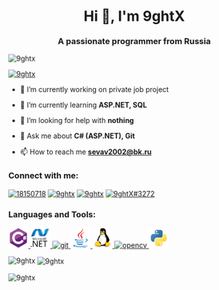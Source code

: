 <h1 align="center">Hi 👋, I'm 9ghtX</h1>
<h3 align="center">A passionate programmer from Russia</h3>

<p align="left"> <img src="https://komarev.com/ghpvc/?username=9ghtx&label=Profile%20views&color=0e75b6&style=flat" alt="9ghtx" /> </p>

<p align="left"> <a href="https://github.com/ryo-ma/github-profile-trophy"><img src="https://github-profile-trophy.vercel.app/?username=9ghtX+&theme=onestar" alt="9ghtx" /></a> </p>

- 🔭 I’m currently working on private job project

- 🌱 I’m currently learning **ASP.NET, SQL**

- 🤝 I’m looking for help with **nothing**

- 💬 Ask me about **C# (ASP.NET), Git**

- 📫 How to reach me **sevav2002@bk.ru**

<h3 align="left">Connect with me:</h3>
<p align="left">
<a href="https://stackoverflow.com/users/18150718" target="blank"><img align="center" src="https://raw.githubusercontent.com/rahuldkjain/github-profile-readme-generator/master/src/images/icons/Social/stack-overflow.svg" alt="18150718" height="30" width="40" /></a>
<a href="https://instagram.com/9ghtx" target="blank"><img align="center" src="https://raw.githubusercontent.com/rahuldkjain/github-profile-readme-generator/master/src/images/icons/Social/instagram.svg" alt="9ghtx" height="30" width="40" /></a>
<a href="https://www.youtube.com/c/9ghtx" target="blank"><img align="center" src="https://raw.githubusercontent.com/rahuldkjain/github-profile-readme-generator/master/src/images/icons/Social/youtube.svg" alt="9ghtx" height="30" width="40" /></a>
<a href="https://discord.gg/9ghtX#3272" target="blank"><img align="center" src="https://raw.githubusercontent.com/rahuldkjain/github-profile-readme-generator/master/src/images/icons/Social/discord.svg" alt="9ghtX#3272" height="30" width="40" /></a>
</p>

<h3 align="left">Languages and Tools:</h3>
<p align="left"> <a href="https://www.w3schools.com/cs/" target="_blank" rel="noreferrer"> <img src="https://raw.githubusercontent.com/devicons/devicon/master/icons/csharp/csharp-original.svg" alt="csharp" width="40" height="40"/> </a> <a href="https://dotnet.microsoft.com/" target="_blank" rel="noreferrer"> <img src="https://raw.githubusercontent.com/devicons/devicon/master/icons/dot-net/dot-net-original-wordmark.svg" alt="dotnet" width="40" height="40"/> </a> <a href="https://git-scm.com/" target="_blank" rel="noreferrer"> <img src="https://www.vectorlogo.zone/logos/git-scm/git-scm-icon.svg" alt="git" width="40" height="40"/> </a> <a href="https://www.java.com" target="_blank" rel="noreferrer"> <img src="https://raw.githubusercontent.com/devicons/devicon/master/icons/java/java-original.svg" alt="java" width="40" height="40"/> </a> <a href="https://www.linux.org/" target="_blank" rel="noreferrer"> <img src="https://raw.githubusercontent.com/devicons/devicon/master/icons/linux/linux-original.svg" alt="linux" width="40" height="40"/> </a> <a href="https://opencv.org/" target="_blank" rel="noreferrer"> <img src="https://www.vectorlogo.zone/logos/opencv/opencv-icon.svg" alt="opencv" width="40" height="40"/> </a> <a href="https://www.python.org" target="_blank" rel="noreferrer"> <img src="https://raw.githubusercontent.com/devicons/devicon/master/icons/python/python-original.svg" alt="python" width="40" height="40"/> </a> </p>

<p><img align="left" src="https://github-readme-stats.vercel.app/api/top-langs?username=9ghtx&show_icons=true&locale=en&layout=compact" alt="9ghtx" /></p>

<p>&nbsp;<img align="center" src="https://github-readme-stats.vercel.app/api?username=9ghtx&show_icons=true&locale=en" alt="9ghtx" /></p>

<p><img align="center" src="https://github-readme-streak-stats.herokuapp.com/?user=9ghtx&" alt="9ghtx" /></p>
